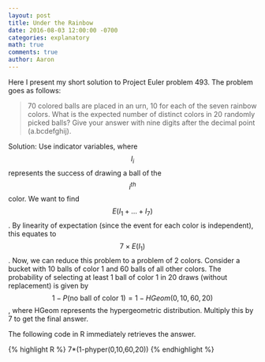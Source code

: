 ```yaml
---
layout: post
title: Under the Rainbow 
date: 2016-08-03 12:00:00 -0700
categories: explanatory 
math: true
comments: true
author: Aaron
---
```

Here I present my short solution to Project Euler problem 493. The problem goes as follows:

>70 colored balls are placed in an urn, 10 for each of the seven rainbow colors. What is the expected number of distinct colors in 20 randomly picked balls? Give your answer with nine digits after the decimal point (a.bcdefghij).

Solution: Use indicator variables, where $$I_i$$ represents the success of drawing a ball of the  $$i^{th}$$ color. We want to find $$E(I_1+\ldots+I_7)$$. By linearity of expectation (since the event for each color is independent), this equates to $$7\times E(I_1)$$. Now, we can reduce this problem to a problem of 2 colors. Consider a bucket with 10 balls of color 1 and 60 balls of all other colors. The probability of selecting at least 1 ball of color 1 in 20 draws (without replacement) is given by $$1-P(\textrm{no ball of color 1}) = 1-HGeom(0,10,60,20)$$, where HGeom represents the hypergeometric distribution. Multiply this by 7 to get the final answer.

The following code in R immediately retrieves the answer.

{% highlight R %}
7*(1-phyper(0,10,60,20))
{% endhighlight %}